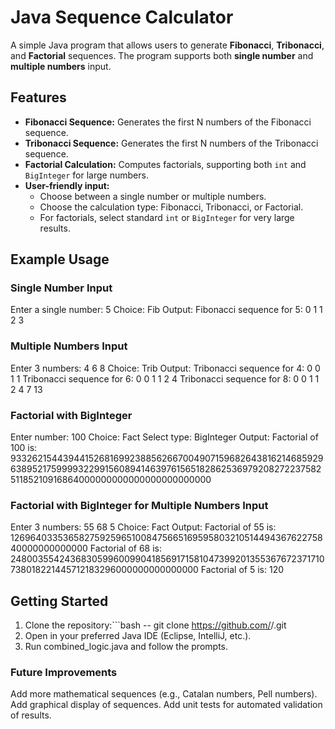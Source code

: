 # Java Sequence Calculator

A simple Java program that allows users to generate **Fibonacci**, **Tribonacci**, and **Factorial** sequences. The program supports both **single number** and **multiple numbers** input.

## Features

- **Fibonacci Sequence:** Generates the first N numbers of the Fibonacci sequence.  
- **Tribonacci Sequence:** Generates the first N numbers of the Tribonacci sequence.  
- **Factorial Calculation:** Computes factorials, supporting both `int` and `BigInteger` for large numbers.  
- **User-friendly input:**  
  - Choose between a single number or multiple numbers.  
  - Choose the calculation type: Fibonacci, Tribonacci, or Factorial.  
  - For factorials, select standard `int` or `BigInteger` for very large results.

## Example Usage
### Single Number Input
Enter a single number: 5
Choice: Fib
Output: Fibonacci sequence for 5: 0 1 1 2 3

### Multiple Numbers Input
Enter 3 numbers: 4 6 8
Choice: Trib
Output:
Tribonacci sequence for 4: 0 0 1 1 
Tribonacci sequence for 6: 0 0 1 1 2 4 
Tribonacci sequence for 8: 0 0 1 1 2 4 7 13 

### Factorial with BigInteger
Enter number: 100
Choice: Fact
Select type: BigInteger
Output: Factorial of 100 is: 93326215443944152681699238856266700490715968264381621468592963895217599993229915608941463976156518286253697920827223758251185210916864000000000000000000000000

### Factorial with BigInteger for Multiple Numbers Input
Enter 3 numbers: 55 68 5
Choice: Fact
Output: 
Factorial of 55 is: 12696403353658275925965100847566516959580321051449436762275840000000000000
Factorial of 68 is: 2480035542436830599600990418569171581047399201355367672371710738018221445712183296000000000000000
Factorial of 5 is: 120

## Getting Started
1. Clone the repository:```bash -- git clone https://github.com/<your-username>/<repo-name>.git
2. Open in your preferred Java IDE (Eclipse, IntelliJ, etc.).
3. Run combined_logic.java and follow the prompts.


### Future Improvements
Add more mathematical sequences (e.g., Catalan numbers, Pell numbers).
Add graphical display of sequences.
Add unit tests for automated validation of results.
